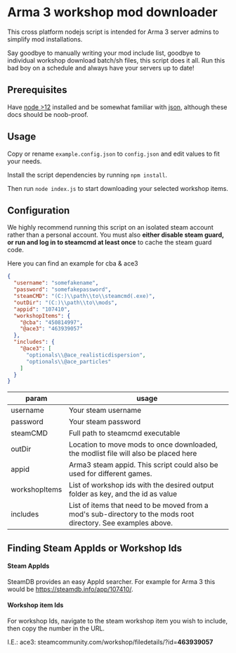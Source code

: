 # Arma 3 workshop mod downloader
This cross platform nodejs script is intended for Arma 3 server admins to simplify mod installations.

Say goodbye to manually writing your mod include list, goodbye to individual workshop download batch/sh files,
this script does it all. Run this bad boy on a schedule and always have your servers up to date!

## Prerequisites
Have [node >12](https://nodejs.org/en/) installed
and be somewhat familiar with [json](https://www.json.org/json-en.html), although these docs should be noob-proof.

## Usage
Copy or rename `example.config.json` to `config.json` and edit values to fit your needs.

Install the script dependencies by running `npm install`.

Then run `node index.js` to start downloading your selected workshop items.

## Configuration
We highly recommend running this script on an isolated steam account rather than a personal account.
You must also **either disable steam guard, or run and log in to steamcmd at least once** to cache the steam guard code.

Here you can find an example for cba & ace3
```json
{
  "username": "somefakename",
  "password": "somefakepassword",
  "steamCMD": "(C:)\\path\\to\\steamcmd(.exe)",
  "outDir": "(C:)\\path\\to\\mods",
  "appid": "107410",
  "workshopItems": {
    "@cba": "450814997",
    "@ace3": "463939057"
  },
  "includes": {
    "@ace3": [
      "optionals\\@ace_realisticdispersion",
      "optionals\\@ace_particles"
    ]
  }
}
```
|param|usage|
|---|---|
|username|Your steam username|
|password|Your steam password|
|steamCMD|Full path to steamcmd executable|
|outDir|Location to move mods to once downloaded, the modlist file will also be placed here|
|appid|Arma3 steam appid. This script could also be used for different games.|
|workshopItems|List of workshop ids with the desired output folder as key, and the id as value|
|includes|List of items that need to be moved from a mod's sub-directory to the mods root directory. See examples above.|

## Finding Steam AppIds or Workshop Ids
#### Steam AppIds
SteamDB provides an easy AppId searcher. For example for Arma 3 this would be https://steamdb.info/app/107410/.

#### Workshop item Ids
For workshop Ids, navigate to the steam workshop item you wish to include, then copy the number in the URL.

I.E.: ace3: steamcommunity.com/workshop/filedetails/?id=**463939057**

